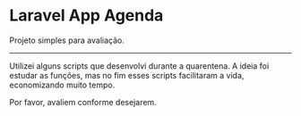 # Laravel App Agenda
Projeto simples para avaliação.

---

Utilizei alguns scripts que desenvolvi durante a quarentena. A ideia foi estudar as funções, mas no fim esses scripts facilitaram a vida, economizando muito tempo. 

Por favor, avaliem conforme desejarem. 
